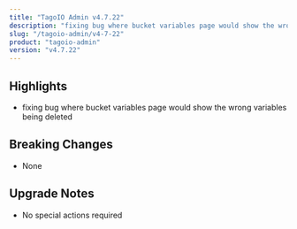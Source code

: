 ```yaml
---
title: "TagoIO Admin v4.7.22"
description: "fixing bug where bucket variables page would show the wrong variables being deleted"
slug: "/tagoio-admin/v4-7-22"
product: "tagoio-admin"
version: "v4.7.22"
---
```


## Highlights

- fixing bug where bucket variables page would show the wrong variables being deleted

## Breaking Changes

- None

## Upgrade Notes

- No special actions required

